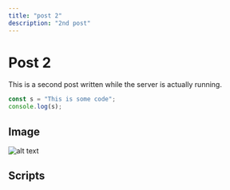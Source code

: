 ```yaml
---
title: "post 2"
description: "2nd post"
---
```


# Post 2

This is a second post written while the server is actually running.

```js
const s = "This is some code";
console.log(s);
```

## Image
![alt text](/img/post2.jpg)

## Scripts
